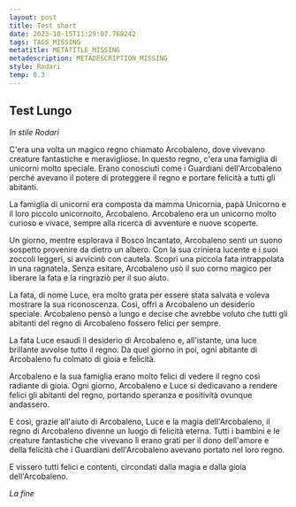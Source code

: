 ```yaml
---
layout: post
title: Test short
date: 2023-10-15T11:29:07.768242
tags: TAGS_MISSING
metatitle: METATITLE_MISSING
metadescription: METADESCRIPTION_MISSING
style: Rodari
temp: 0.3
---
```

## Test Lungo

_In stile Rodari_

C'era una volta un magico regno chiamato Arcobaleno, dove vivevano creature fantastiche e meravigliose. In questo regno, c'era una famiglia di unicorni molto speciale. Erano conosciuti come i Guardiani dell'Arcobaleno perché avevano il potere di proteggere il regno e portare felicità a tutti gli abitanti.

La famiglia di unicorni era composta da mamma Unicornia, papà Unicorno e il loro piccolo unicornoito, Arcobaleno. Arcobaleno era un unicorno molto curioso e vivace, sempre alla ricerca di avventure e nuove scoperte.

Un giorno, mentre esplorava il Bosco Incantato, Arcobaleno sentì un suono sospetto provenire da dietro un albero. Con la sua criniera lucente e i suoi zoccoli leggeri, si avvicinò con cautela. Scoprì una piccola fata intrappolata in una ragnatela. Senza esitare, Arcobaleno usò il suo corno magico per liberare la fata e la ringraziò per il suo aiuto.

La fata, di nome Luce, era molto grata per essere stata salvata e voleva mostrare la sua riconoscenza. Così, offrì a Arcobaleno un desiderio speciale. Arcobaleno pensò a lungo e decise che avrebbe voluto che tutti gli abitanti del regno di Arcobaleno fossero felici per sempre.

La fata Luce esaudì il desiderio di Arcobaleno e, all'istante, una luce brillante avvolse tutto il regno. Da quel giorno in poi, ogni abitante di Arcobaleno fu colmato di gioia e felicità.

Arcobaleno e la sua famiglia erano molto felici di vedere il regno così radiante di gioia. Ogni giorno, Arcobaleno e Luce si dedicavano a rendere felici gli abitanti del regno, portando speranza e positività ovunque andassero.

E così, grazie all'aiuto di Arcobaleno, Luce e la magia dell'Arcobaleno, il regno di Arcobaleno divenne un luogo di felicità eterna. Tutti i bambini e le creature fantastiche che vivevano lì erano grati per il dono dell'amore e della felicità che i Guardiani dell'Arcobaleno avevano portato nel loro regno.

E vissero tutti felici e contenti, circondati dalla magia e dalla gioia dell'Arcobaleno.

_La fine_

        